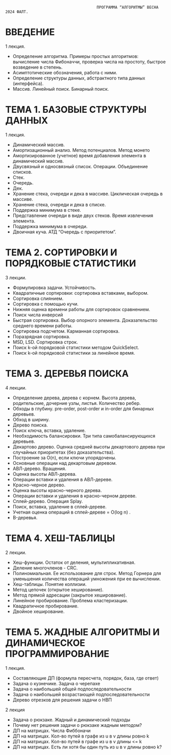                                             ПРОГРАММА “АЛГОРИТМЫ” ВЕСНА 2024 ФАЛТ.

# ВВЕДЕНИЕ

1 лекция.

- Определение алгоритма. Примеры простых алгоритмов: вычисление числа Фибоначчи, проверка числа на простоту, быстрое возведение в степень.
- Асимптотические обозначения, работа с ними.
- Определение структуры данных, абстрактного типа данных (интерфейса).
- Массив. Линейный поиск. Бинарный поиск.

# ТЕМА 1. БАЗОВЫЕ СТРУКТУРЫ ДАННЫХ

1 лекция.

- Динамический массив.
- Амортизационный анализ. Метод потенциалов. Метод монето
- Амортизированное (учетное) время добавления элемента в динамический массив.
- Двусвязный и односвязный список. Операции. Объединение списков.
- Стек.
- Очередь.
- Дек.
- Хранение стека, очереди и дека в массиве. Циклическая очередь в массиве.
- Хранение стека, очереди и дека в списке.
- Поддержка минимума в стеке.
- Представление очереди в виде двух стеков. Время извлечения элемента.
- Поддержка минимума в очереди.
- Двоичная куча. АТД “Очередь с приоритетом”.

# ТЕМА 2. СОРТИРОВКИ И ПОРЯДКОВЫЕ СТАТИСТИКИ

3 лекции.

- Формулировка задачи. Устойчивость.
- Квадратичные сортировки: сортировка вставками, выбором.
- Сортировка слиянием.
- Сортировка с помощью кучи.
- Нижняя оценка времени работы для сортировок сравнением.
- Поиск числа инверсий
- Быстрая сортировка. Выбор опорного элемента. Доказательство среднего времени работы.
- Сортировка подсчетом. Карманная сортировка.
- Поразрядная сортировка.
- MSD, LSD. Сортировка строк.
- Поиск k-ой порядковой статистики методом QuickSelect.
- Поиск k-ой порядковой статистики за линейное время.

# ТЕМА 3. ДЕРЕВЬЯ ПОИСКА

4 лекции.

- Определение дерева, дерева с корнем. Высота дерева, родительские, дочерние узлы, листья. Количество ребер.
- Обходы в глубину. pre-order, post-order и in-order для бинарных деревьев.
- Обход в ширину.
- Дерево поиска.
- Поиск ключа, вставка, удаление.
- Необходимость балансировки. Три типа самобалансирующихся деревьев.
- Декартово дерево. Оценка средней высоты декартового дерева при случайных приоритетах (без доказательства).
- Построение за O(n), если ключи упорядочены.
- Основные операции над декартовым деревом.
- АВЛ-дерево. Вращения.
- Оценка высоты АВЛ-дерева.
- Операции вставки и удаления в АВЛ-дереве.
- Красно-черное дерево.
- Оценка высоты красно-черного дерева.
- Операции вставки и удаления в красно-черном дереве.
- Сплей-дерево. Операция Splay.
- Поиск, вставка, удаление в сплей-дереве.
- Учетная оценка операций в сплей-дереве = O(log n) .
- B-деревья.

# ТЕМА 4. ХЕШ-ТАБЛИЦЫ

2 лекции.

- Хеш-функции. Остаток от деления, мультипликативная.
- Деление многочленов - CRC.
- Полиномиальная. Ее использование для строк. Метод Горнера для уменьшения количества операций умножения при ее вычислении.
- Хеш-таблицы. Понятие коллизии.
- Метод цепочек (открытое хеширование).
- Метод прямой адресации (закрытое хеширование).
- Линейное пробирование. Проблема кластеризации.
- Квадратичное пробирование.
- Двойное хеширование.

# ТЕМА 5. ЖАДНЫЕ АЛГОРИТМЫ И ДИНАМИЧЕСКОЕ ПРОГРАММИРОВАНИЕ

1 лекция.

- Составляющие ДП (формула пересчета, порядок, база, где ответ)
- Задача о кузнечике. Задача о черепахе
- Задача о наибольшей общей подпоследовательности
- Задача о наибольшей возрастающей подпоследовательности
- Дерево отрезков для решения задачи о НВП

2 лекция

- Задача о рюкзаке. Жадный и динамический подходы
- Почему нет решения задачи о рюкзаке жадным методом?
- ДП на матрицах. Числа Фиббоначи
- ДП на матрицах. Кол-во путей в графе из u в v длины ровно k
- ДП на матрицах. Кол-во путей в графе из u в v длины <= k
- ДП на матрицах. Есть ли хотя бы один путь из u в v длины ровно k?